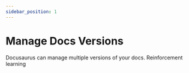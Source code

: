 ```yaml
---
sidebar_position: 1
---
```


# Manage Docs Versions

Docusaurus can manage multiple versions of your docs.
Reinforcement learning